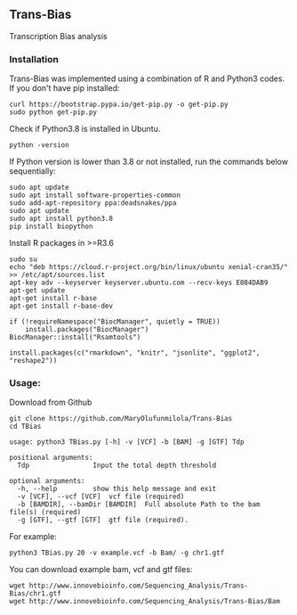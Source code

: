 ## Trans-Bias

Transcription Bias analysis

### Installation

Trans-Bias was implemented using a combination of R and Python3 codes. 
If you don't have pip installed:

``` 
curl https://bootstrap.pypa.io/get-pip.py -o get-pip.py 
sudo python get-pip.py
```

Check if Python3.8 is installed in Ubuntu.

```
python -version
```

If Python version is lower than 3.8 or not installed, run the commands below sequentially:

```
sudo apt update
sudo apt install software-properties-common
sudo add-apt-repository ppa:deadsnakes/ppa
sudo apt update
sudo apt install python3.8
pip install biopython
```

Install R packages in >=R3.6

```
sudo su 
echo "deb https://cloud.r-project.org/bin/linux/ubuntu xenial-cran35/" >> /etc/apt/sources.list 
apt-key adv --keyserver keyserver.ubuntu.com --recv-keys E084DAB9 
apt-get update 
apt-get install r-base 
apt-get install r-base-dev

if (!requireNamespace("BiocManager", quietly = TRUE))
    install.packages("BiocManager")
BiocManager::install("Rsamtools")

install.packages(c("rmarkdown", "knitr", "jsonlite", "ggplot2", "reshape2"))
```

### Usage:

Download from Github

```
git clone https://github.com/MaryOlufunmilola/Trans-Bias
cd TBias 

usage: python3 TBias.py [-h] -v [VCF] -b [BAM] -g [GTF] Tdp

positional arguments:
  Tdp                Input the total depth threshold

optional arguments:
  -h, --help         show this help message and exit
  -v [VCF], --vcf [VCF]  vcf file (required)
  -b [BAMDIR], --bamDir [BAMDIR]  Full absolute Path to the bam file(s) (required)
  -g [GTF], --gtf [GTF]  gtf file (required).
```

For example:
```
python3 TBias.py 20 -v example.vcf -b Bam/ -g chr1.gtf 
```

You can download example bam, vcf and gtf files:

```
wget http://www.innovebioinfo.com/Sequencing_Analysis/Trans-Bias/chr1.gtf
wget http://www.innovebioinfo.com/Sequencing_Analysis/Trans-Bias/Bam
```
